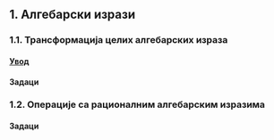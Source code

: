 ## 1. Алгебарски изрази

### 1.1. **Трансформација целих алгебарских израза**

#### [Увод](https://github.com/itgimpi/math/blob/main/09zbirka/01izrazi/1.1.transformacija%20celih%20alg%20izraza/00cinioci.md)

#### Задаци

### 1.2. **Операције са рационалним алгебарским изразима**

#### Задаци